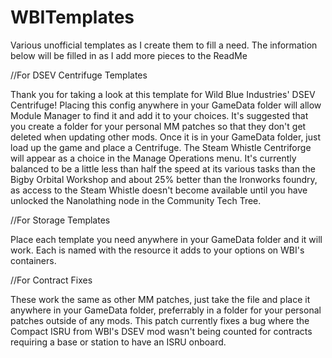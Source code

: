 # WBITemplates
Various unofficial templates as I create them to fill a need.
The information below will be filled in as I add more pieces to the ReadMe

//For DSEV Centrifuge Templates

Thank you for taking a look at this template for Wild Blue Industries' DSEV Centrifuge!
Placing this config anywhere in your GameData folder will allow Module Manager to find it and add it to your choices.
It's suggested that you create a folder for your personal MM patches so that they don't get deleted when updating other mods.
Once it is in your GameData folder, just load up the game and place a Centrifuge.
The Steam Whistle Centriforge will appear as a choice in the Manage Operations menu.
It's currently balanced to be a little less than half the speed at its various tasks than the Bigby Orbital Workshop and about 25%
better than the Ironworks foundry, as access to the Steam Whistle doesn't become available until you have unlocked the Nanolathing
node in the Community Tech Tree.


//For Storage Templates

Place each template you need anywhere in your GameData folder and it will work. Each is named with the resource it adds to your options on WBI's containers.


//For Contract Fixes

These work the same as other MM patches, just take the file and place it anywhere in your GameData folder, preferrably in a folder for your personal patches outside of any mods.  This patch currently fixes a bug where the Compact ISRU from WBI's DSEV mod wasn't being counted for contracts requiring a base or station to have an ISRU onboard.
